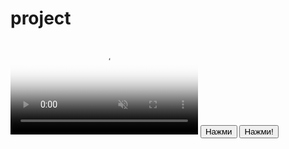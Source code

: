 # project
<html>
<head>
    <link rel="stylesheet" type="text/css" href="stylepresent.css">
    <script src="script.js"></script>
    <title> С Днём рождения!</title>
    <meta charset="utf-8"/>
</head>
<body>
<video id="background-video" autoplay loop muted poster="https://assets.codepen.io/6093409/river.jpg">
    <source src="probn.mp4" type="video/mp4">
  </video>
  <button id="test"
  onclick="startAudio('Stas.mp3'); return false;" class="bth1">Нажми</button>
  <button id="btn">Нажми!</button>
 
</body>
</html>
